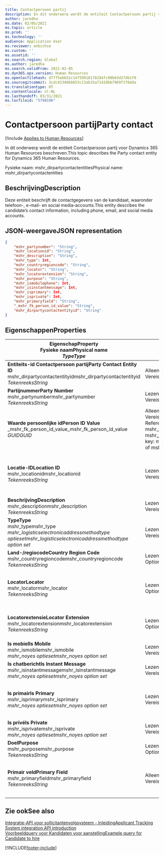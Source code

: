 ```yaml
---
title: Contactpersoon partij
description: In dit onderwerp wordt de entiteit Contactpersoon partij voor Dynamics 365 Human Resources beschreven.
author: jaredha
ms.date: 02/05/2021
ms.topic: article
ms.prod: ''
ms.technology: ''
audience: Application User
ms.reviewer: anbichse
ms.custom: ''
ms.assetid: ''
ms.search.region: Global
ms.author: jaredha
ms.search.validFrom: 2021-02-05
ms.dyn365.ops.version: Human Resources
ms.openlocfilehash: d77f5ebb52c14759918178194fc08b63d27db1f0
ms.sourcegitcommit: 3cdc42346bb653c13ab33a7142dbb7969f1f6dda
ms.translationtype: HT
ms.contentlocale: nl-NL
ms.lasthandoff: 03/31/2021
ms.locfileid: "5798196"
---
```

# <a name="party-contact"></a><span data-ttu-id="b74cf-103">Contactpersoon partij</span><span class="sxs-lookup"><span data-stu-id="b74cf-103">Party contact</span></span>

[!include [Applies to Human Resources](../includes/applies-to-hr.md)]

<span data-ttu-id="b74cf-104">In dit onderwerp wordt de entiteit Contactpersoon partij voor Dynamics 365 Human Resources beschreven.</span><span class="sxs-lookup"><span data-stu-id="b74cf-104">This topic describes the Party contact entity for Dynamics 365 Human Resources.</span></span>

<span data-ttu-id="b74cf-105">Fysieke naam: mshr_dirpartycontactentities</span><span class="sxs-lookup"><span data-stu-id="b74cf-105">Physical name: mshr_dirpartycontactentities</span></span>

## <a name="description"></a><span data-ttu-id="b74cf-106">Beschrijving</span><span class="sxs-lookup"><span data-stu-id="b74cf-106">Description</span></span>

<span data-ttu-id="b74cf-107">Deze entiteit beschrijft de contactgegevens van de kandidaat, waaronder telefoon-, e-mail- en social media-accounts.</span><span class="sxs-lookup"><span data-stu-id="b74cf-107">This entity describes the candidate’s contact information, including phone, email, and social media accounts.</span></span>

## <a name="json-representation"></a><span data-ttu-id="b74cf-108">JSON-weergave</span><span class="sxs-lookup"><span data-stu-id="b74cf-108">JSON representation</span></span>

```json
{
    "mshr_partynumber": "String",
    "mshr_locationid": "String",
    "mshr_description": "String",
    "mshr_type": Int,
    "mshr_countryregioncode": "String",
    "mshr_locator": "String",
    "mshr_locatorextension": "String",
    "mshr_purpose": "String",
    "mshr_ismobilephone": Int,
    "mshr_isinstantmessage": Int,
    "mshr_isprimary": Int,
    "mshr_isprivate": Int,
    "mshr_primaryfield": "String",
    "_mshr_fk_person_id_value": "String",
    "mshr_dirpartycontactentityid": "String"
}
```

## <a name="properties"></a><span data-ttu-id="b74cf-109">Eigenschappen</span><span class="sxs-lookup"><span data-stu-id="b74cf-109">Properties</span></span>

| <span data-ttu-id="b74cf-110">Eigenschap</span><span class="sxs-lookup"><span data-stu-id="b74cf-110">Property</span></span><br><span data-ttu-id="b74cf-111">**Fysieke naam**</span><span class="sxs-lookup"><span data-stu-id="b74cf-111">**Physical name**</span></span><br><span data-ttu-id="b74cf-112">**_Type_**</span><span class="sxs-lookup"><span data-stu-id="b74cf-112">**_Type_**</span></span> | <span data-ttu-id="b74cf-113">Gebruiken</span><span class="sxs-lookup"><span data-stu-id="b74cf-113">Use</span></span> | <span data-ttu-id="b74cf-114">Beschrijving</span><span class="sxs-lookup"><span data-stu-id="b74cf-114">Description</span></span> |
| --- | --- | --- |
| <span data-ttu-id="b74cf-115">**Entiteits-id Contactpersoon partij**</span><span class="sxs-lookup"><span data-stu-id="b74cf-115">**Party Contact Entity ID**</span></span><br><span data-ttu-id="b74cf-116">mshr_dirpartycontactentityid</span><span class="sxs-lookup"><span data-stu-id="b74cf-116">mshr_dirpartycontactentityid</span></span><br><span data-ttu-id="b74cf-117">*Tekenreeks*</span><span class="sxs-lookup"><span data-stu-id="b74cf-117">*String*</span></span> | <span data-ttu-id="b74cf-118">Alleen-lezen</span><span class="sxs-lookup"><span data-stu-id="b74cf-118">Read-only</span></span><br><span data-ttu-id="b74cf-119">Vereist</span><span class="sxs-lookup"><span data-stu-id="b74cf-119">Required</span></span> | <span data-ttu-id="b74cf-120">Door het systeem gegenereerde unieke id voor de entiteitsrecord.</span><span class="sxs-lookup"><span data-stu-id="b74cf-120">System-generated unique identifier for the entity record.</span></span> |
| <span data-ttu-id="b74cf-121">**Partijnummer**</span><span class="sxs-lookup"><span data-stu-id="b74cf-121">**Party Number**</span></span><br><span data-ttu-id="b74cf-122">mshr_partynumber</span><span class="sxs-lookup"><span data-stu-id="b74cf-122">mshr_partynumber</span></span><br><span data-ttu-id="b74cf-123">*Tekenreeks*</span><span class="sxs-lookup"><span data-stu-id="b74cf-123">*String*</span></span> | <span data-ttu-id="b74cf-124">Lezen/schrijven</span><span class="sxs-lookup"><span data-stu-id="b74cf-124">Read/write</span></span><br><span data-ttu-id="b74cf-125">Vereist</span><span class="sxs-lookup"><span data-stu-id="b74cf-125">Required</span></span> | <span data-ttu-id="b74cf-126">De id van de gekoppelde partijrecord (persoon).</span><span class="sxs-lookup"><span data-stu-id="b74cf-126">The ID of the associated party (person) record.</span></span> |
| <span data-ttu-id="b74cf-127">**Waarde persoonlijke id**</span><span class="sxs-lookup"><span data-stu-id="b74cf-127">**Person ID Value**</span></span><br><span data-ttu-id="b74cf-128">_mshr_fk_person_id_value</span><span class="sxs-lookup"><span data-stu-id="b74cf-128">_mshr_fk_person_id_value</span></span><br><span data-ttu-id="b74cf-129">*GUID*</span><span class="sxs-lookup"><span data-stu-id="b74cf-129">*GUID*</span></span> | <span data-ttu-id="b74cf-130">Alleen-lezen</span><span class="sxs-lookup"><span data-stu-id="b74cf-130">Read-only</span></span><br><span data-ttu-id="b74cf-131">Vereist</span><span class="sxs-lookup"><span data-stu-id="b74cf-131">Required</span></span><br><span data-ttu-id="b74cf-132">Refererende sleutel: mshr_dirpersonentityid van mshr_dirpersonentity</span><span class="sxs-lookup"><span data-stu-id="b74cf-132">Foreign key: mshr_dirpersonentityid of mshr_dirpersonentity</span></span> | <span data-ttu-id="b74cf-133">De door het systeem gegenereerde unieke id voor de entiteitsrecord van de partij (persoon).</span><span class="sxs-lookup"><span data-stu-id="b74cf-133">The system-generated identifier of the party (person) entity record.</span></span> |
| <span data-ttu-id="b74cf-134">**Locatie-ID**</span><span class="sxs-lookup"><span data-stu-id="b74cf-134">**Location ID**</span></span><br><span data-ttu-id="b74cf-135">mshr_locationid</span><span class="sxs-lookup"><span data-stu-id="b74cf-135">mshr_locationid</span></span><br><span data-ttu-id="b74cf-136">*Tekenreeks*</span><span class="sxs-lookup"><span data-stu-id="b74cf-136">*String*</span></span> | <span data-ttu-id="b74cf-137">Lezen/schrijven</span><span class="sxs-lookup"><span data-stu-id="b74cf-137">Read/write</span></span><br><span data-ttu-id="b74cf-138">Vereist</span><span class="sxs-lookup"><span data-stu-id="b74cf-138">Required</span></span> | <span data-ttu-id="b74cf-139">De locatie-id van de adresrecord.</span><span class="sxs-lookup"><span data-stu-id="b74cf-139">The location ID of the address record.</span></span> <span data-ttu-id="b74cf-140">Stel dit in de entiteit mshr_logisticspostaladdresslocationcdsentity in.</span><span class="sxs-lookup"><span data-stu-id="b74cf-140">Set up in mshr_logisticspostaladdresslocationcdsentity entity.</span></span> |
| <span data-ttu-id="b74cf-141">**Beschrijving**</span><span class="sxs-lookup"><span data-stu-id="b74cf-141">**Description**</span></span><br><span data-ttu-id="b74cf-142">mshr_description</span><span class="sxs-lookup"><span data-stu-id="b74cf-142">mshr_description</span></span><br><span data-ttu-id="b74cf-143">*Tekenreeks*</span><span class="sxs-lookup"><span data-stu-id="b74cf-143">*String*</span></span> | <span data-ttu-id="b74cf-144">Lezen/schrijven</span><span class="sxs-lookup"><span data-stu-id="b74cf-144">Read/write</span></span><br><span data-ttu-id="b74cf-145">Vereist</span><span class="sxs-lookup"><span data-stu-id="b74cf-145">Required</span></span> | <span data-ttu-id="b74cf-146">De omschrijving van de contactgegevens.</span><span class="sxs-lookup"><span data-stu-id="b74cf-146">The description of the contact details.</span></span> |
| <span data-ttu-id="b74cf-147">**Type**</span><span class="sxs-lookup"><span data-stu-id="b74cf-147">**Type**</span></span><br><span data-ttu-id="b74cf-148">mshr_type</span><span class="sxs-lookup"><span data-stu-id="b74cf-148">mshr_type</span></span><br><span data-ttu-id="b74cf-149">*mshr_logisticselectronicaddressmethodtype optieset*</span><span class="sxs-lookup"><span data-stu-id="b74cf-149">*mshr_logisticselectronicaddressmethodtype option set*</span></span> | <span data-ttu-id="b74cf-150">Lezen/schrijven</span><span class="sxs-lookup"><span data-stu-id="b74cf-150">Read/write</span></span><br><span data-ttu-id="b74cf-151">Vereist</span><span class="sxs-lookup"><span data-stu-id="b74cf-151">Required</span></span> | <span data-ttu-id="b74cf-152">Het detailtype van het contact.</span><span class="sxs-lookup"><span data-stu-id="b74cf-152">The contact detail type.</span></span> |
| <span data-ttu-id="b74cf-153">**Land-/regiocode**</span><span class="sxs-lookup"><span data-stu-id="b74cf-153">**Country Region Code**</span></span><br><span data-ttu-id="b74cf-154">mshr_countryregioncode</span><span class="sxs-lookup"><span data-stu-id="b74cf-154">mshr_countryregioncode</span></span><br><span data-ttu-id="b74cf-155">*Tekenreeks*</span><span class="sxs-lookup"><span data-stu-id="b74cf-155">*String*</span></span> | <span data-ttu-id="b74cf-156">Lezen/schrijven</span><span class="sxs-lookup"><span data-stu-id="b74cf-156">Read/write</span></span><br><span data-ttu-id="b74cf-157">Optioneel</span><span class="sxs-lookup"><span data-stu-id="b74cf-157">Optional</span></span> | <span data-ttu-id="b74cf-158">Het land of de regio van het adres.</span><span class="sxs-lookup"><span data-stu-id="b74cf-158">The country or region of the address.</span></span> |
| <span data-ttu-id="b74cf-159">**Locator**</span><span class="sxs-lookup"><span data-stu-id="b74cf-159">**Locator**</span></span><br><span data-ttu-id="b74cf-160">mshr_locator</span><span class="sxs-lookup"><span data-stu-id="b74cf-160">mshr_locator</span></span><br><span data-ttu-id="b74cf-161">*Tekenreeks*</span><span class="sxs-lookup"><span data-stu-id="b74cf-161">*String*</span></span> | <span data-ttu-id="b74cf-162">Lezen/schrijven</span><span class="sxs-lookup"><span data-stu-id="b74cf-162">Read/write</span></span><br><span data-ttu-id="b74cf-163">Optioneel</span><span class="sxs-lookup"><span data-stu-id="b74cf-163">Optional</span></span> | <span data-ttu-id="b74cf-164">De gegevens van de contactpersoon.</span><span class="sxs-lookup"><span data-stu-id="b74cf-164">The contact details.</span></span> <span data-ttu-id="b74cf-165">Als het type bijvoorbeeld **E-mailadres** is, bevat dit veld het e-mailadres van de kandidaat.</span><span class="sxs-lookup"><span data-stu-id="b74cf-165">For example, if the type is **Email address**, then this field contains the candidate’s email address.</span></span> |
| <span data-ttu-id="b74cf-166">**Locatorextensie**</span><span class="sxs-lookup"><span data-stu-id="b74cf-166">**Locator Extension**</span></span><br><span data-ttu-id="b74cf-167">mshr_locatorextension</span><span class="sxs-lookup"><span data-stu-id="b74cf-167">mshr_locatorextension</span></span><br><span data-ttu-id="b74cf-168">*Tekenreeks*</span><span class="sxs-lookup"><span data-stu-id="b74cf-168">*String*</span></span> | <span data-ttu-id="b74cf-169">Lezen/schrijven</span><span class="sxs-lookup"><span data-stu-id="b74cf-169">Read/write</span></span><br><span data-ttu-id="b74cf-170">Optioneel</span><span class="sxs-lookup"><span data-stu-id="b74cf-170">Optional</span></span> | <span data-ttu-id="b74cf-171">De locatorextensie.</span><span class="sxs-lookup"><span data-stu-id="b74cf-171">The locator extension.</span></span> <span data-ttu-id="b74cf-172">Als het type bijvoorbeeld **Telefoon** is, bevat deze eigenschap het toestelnummer.</span><span class="sxs-lookup"><span data-stu-id="b74cf-172">For example, if the type is **Phone**, then this property would contain the phone number extension.</span></span> |
| <span data-ttu-id="b74cf-173">**Is mobiel**</span><span class="sxs-lookup"><span data-stu-id="b74cf-173">**Is Mobile**</span></span><br><span data-ttu-id="b74cf-174">mshr_ismobile</span><span class="sxs-lookup"><span data-stu-id="b74cf-174">mshr_ismobile</span></span><br><span data-ttu-id="b74cf-175">*mshr_noyes optieset*</span><span class="sxs-lookup"><span data-stu-id="b74cf-175">*mshr_noyes option set*</span></span> | <span data-ttu-id="b74cf-176">Lezen/schrijven</span><span class="sxs-lookup"><span data-stu-id="b74cf-176">Read/write</span></span><br><span data-ttu-id="b74cf-177">Vereist</span><span class="sxs-lookup"><span data-stu-id="b74cf-177">Required</span></span> | <span data-ttu-id="b74cf-178">Geeft aan of het primaire telefoonnummer een mobiel nummer is.</span><span class="sxs-lookup"><span data-stu-id="b74cf-178">Specifies whether the phone is a mobile number.</span></span> |
| <span data-ttu-id="b74cf-179">**Is chatbericht**</span><span class="sxs-lookup"><span data-stu-id="b74cf-179">**Is Instant Message**</span></span><br><span data-ttu-id="b74cf-180">mshr_isinstantmessage</span><span class="sxs-lookup"><span data-stu-id="b74cf-180">mshr_isinstantmessage</span></span><br><span data-ttu-id="b74cf-181">*mshr_noyes optieset*</span><span class="sxs-lookup"><span data-stu-id="b74cf-181">*mshr_noyes option set*</span></span> | <span data-ttu-id="b74cf-182">Lezen/schrijven</span><span class="sxs-lookup"><span data-stu-id="b74cf-182">Read/write</span></span><br><span data-ttu-id="b74cf-183">Vereist</span><span class="sxs-lookup"><span data-stu-id="b74cf-183">Required</span></span> | <span data-ttu-id="b74cf-184">Geeft aan of de telefoon is ingeschakeld voor chatberichten.</span><span class="sxs-lookup"><span data-stu-id="b74cf-184">Specifies whether the phone is enabled for instant messaging.</span></span> |
| <span data-ttu-id="b74cf-185">**Is primair**</span><span class="sxs-lookup"><span data-stu-id="b74cf-185">**Is Primary**</span></span><br><span data-ttu-id="b74cf-186">mshr_isprimary</span><span class="sxs-lookup"><span data-stu-id="b74cf-186">mshr_isprimary</span></span><br><span data-ttu-id="b74cf-187">*mshr_noyes optieset*</span><span class="sxs-lookup"><span data-stu-id="b74cf-187">*mshr_noyes option set*</span></span> | <span data-ttu-id="b74cf-188">Lezen/schrijven</span><span class="sxs-lookup"><span data-stu-id="b74cf-188">Read/write</span></span><br><span data-ttu-id="b74cf-189">Vereist</span><span class="sxs-lookup"><span data-stu-id="b74cf-189">Required</span></span> | <span data-ttu-id="b74cf-190">Bepaalt de primaire contactpersoon van het contacttype.</span><span class="sxs-lookup"><span data-stu-id="b74cf-190">Determines the primary contact of the contact type.</span></span> <span data-ttu-id="b74cf-191">Er mag slechts één primaire record per contacttype zijn.</span><span class="sxs-lookup"><span data-stu-id="b74cf-191">There must be only one primary record per contact type.</span></span> |
| <span data-ttu-id="b74cf-192">**Is privé**</span><span class="sxs-lookup"><span data-stu-id="b74cf-192">**Is Private**</span></span><br><span data-ttu-id="b74cf-193">mshr_isprivate</span><span class="sxs-lookup"><span data-stu-id="b74cf-193">mshr_isprivate</span></span><br><span data-ttu-id="b74cf-194">*mshr_noyes optieset*</span><span class="sxs-lookup"><span data-stu-id="b74cf-194">*mshr_noyes option set*</span></span> | <span data-ttu-id="b74cf-195">Lezen/schrijven</span><span class="sxs-lookup"><span data-stu-id="b74cf-195">Read/write</span></span><br><span data-ttu-id="b74cf-196">Vereist</span><span class="sxs-lookup"><span data-stu-id="b74cf-196">Required</span></span> | <span data-ttu-id="b74cf-197">Geeft aan of dit adres een privéadres voor de persoon is.</span><span class="sxs-lookup"><span data-stu-id="b74cf-197">Identifies whether this address is a private address for the person.</span></span> |
| <span data-ttu-id="b74cf-198">**Doel**</span><span class="sxs-lookup"><span data-stu-id="b74cf-198">**Purpose**</span></span><br><span data-ttu-id="b74cf-199">mshr_purpose</span><span class="sxs-lookup"><span data-stu-id="b74cf-199">mshr_purpose</span></span><br><span data-ttu-id="b74cf-200">*Tekenreeks*</span><span class="sxs-lookup"><span data-stu-id="b74cf-200">*String*</span></span> | <span data-ttu-id="b74cf-201">Lezen/schrijven</span><span class="sxs-lookup"><span data-stu-id="b74cf-201">Read/write</span></span><br><span data-ttu-id="b74cf-202">Optioneel</span><span class="sxs-lookup"><span data-stu-id="b74cf-202">Optional</span></span> | <span data-ttu-id="b74cf-203">Het doel/de rol van de contactgegevens.</span><span class="sxs-lookup"><span data-stu-id="b74cf-203">The purpose/role of the contact details.</span></span> |
| <span data-ttu-id="b74cf-204">**Primair veld**</span><span class="sxs-lookup"><span data-stu-id="b74cf-204">**Primary Field**</span></span><br><span data-ttu-id="b74cf-205">mshr_primaryfield</span><span class="sxs-lookup"><span data-stu-id="b74cf-205">mshr_primaryfield</span></span><br><span data-ttu-id="b74cf-206">*Tekenreeks*</span><span class="sxs-lookup"><span data-stu-id="b74cf-206">*String*</span></span> | <span data-ttu-id="b74cf-207">Alleen-lezen</span><span class="sxs-lookup"><span data-stu-id="b74cf-207">Read-only</span></span><br><span data-ttu-id="b74cf-208">Vereist</span><span class="sxs-lookup"><span data-stu-id="b74cf-208">Required</span></span> | <span data-ttu-id="b74cf-209">Veld dat wordt gebruikt als een primaire id van de entiteitsrecord.</span><span class="sxs-lookup"><span data-stu-id="b74cf-209">Field used as a primary identifier of the entity record.</span></span> <span data-ttu-id="b74cf-210">Combinatie van partijnummer, type, omschrijving en locator.</span><span class="sxs-lookup"><span data-stu-id="b74cf-210">Combination of party number, type, description, and locator.</span></span> |

## <a name="see-also"></a><span data-ttu-id="b74cf-211">Zie ook</span><span class="sxs-lookup"><span data-stu-id="b74cf-211">See also</span></span>

[<span data-ttu-id="b74cf-212">Integratie-API voor sollicitantenvolgsysteem - Inleiding</span><span class="sxs-lookup"><span data-stu-id="b74cf-212">Applicant Tracking System integration API introduction</span></span>](hr-admin-integration-ats-api-introduction.md)<br>
[<span data-ttu-id="b74cf-213">Voorbeeldquery voor Kandidaten voor aanstelling</span><span class="sxs-lookup"><span data-stu-id="b74cf-213">Example query for Candidate to hire</span></span>](hr-admin-integration-ats-api-candidate-to-hire-example-query.md)



[!INCLUDE[footer-include](../includes/footer-banner.md)]